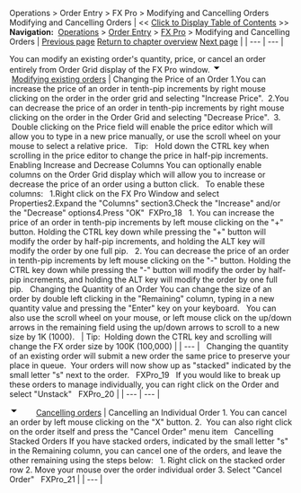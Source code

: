 ﻿
Operations \> Order Entry \> FX Pro \> Modifying and Cancelling Orders
Modifying and Cancelling Orders
| \<\< [Click to Display Table of Contents](modifying_and_cancelling_orders_fx_pro.md) \>\> **Navigation:**     [Operations](operations-1.md) \> [Order Entry](order_entry-1.md) \> [FX Pro](fx_pro-1.md) \> Modifying and Cancelling Orders | [Previous page](submitting_orders_fx_pro-1.md) [Return to chapter overview](fx_pro-1.md) [Next page](managing_positions_fx_pro-1.md) |
| --- | --- |

You can modify an existing order's quantity, price, or cancel an order entirely from Order Grid display of the FX Pro window.
![tog_minus](tog_minus-1.gif)        [Modifying existing orders](javascript:HMToggle('toggle','ModifyingExistingOrders','ModifyingExistingOrders_ICON'))
| Changing the Price of an Order 1\.You can increase the price of an order in tenth\-pip increments by right mouse clicking on the order in the order grid and selecting "Increase Price".  2\.You can decrease the price of an order in tenth\-pip increments by right mouse clicking on the order in the Order Grid and selecting "Decrease Price".  3\.  Double clicking on the Price field will enable the price editor which will allow you to type in a new price manually, or use the scroll wheel on your mouse to select a relative price.   Tip:   Hold down the CTRL key when scrolling in the price editor to change the price in half\-pip increments.   Enabling Increase and Decrease Columns You can optionally enable columns on the Order Grid display which will allow you to increase or decrease the price of an order using a button click.   To enable these columns:   1\.Right click on the FX Pro Window and select Properties2\.Expand the "Columns" section3\.Check the "Increase" and/or the "Decrease" options4\.Press "OK"  FXPro_18   1\. You can increase the price of an order in tenth\-pip increments by left mouse clicking on the "\+" button. Holding the CTRL key down while pressing the "\+" button will modify the order by half\-pip increments, and holding the ALT key will modify the order by one full pip.   2\. You can decrease the price of an order in tenth\-pip increments by left mouse clicking on the "\-" button. Holding the CTRL key down while pressing the "\-" button will modify the order by half\-pip increments, and holding the ALT key will modify the order by one full pip.   Changing the Quantity of an Order  You can change the size of an order by double left clicking in the "Remaining" column, typing in a new quantity value and pressing the "Enter" key on your keyboard.   You can also use the scroll wheel on your mouse, or left mouse click on the up/down arrows in the remaining field using the up/down arrows to scroll to a new size by 1K (1000\).     | Tip:  Holding down the CTRL key and scrolling will change the FX order size by 100K (100,000\) | | --- |      Changing the quantity of an existing order will submit a new order the same price to preserve your place in queue.  Your orders will now show up as "stacked" indicated by the small letter "s" next to the order.   FXPro_19   If you would like to break up these orders to manage individually, you can right click on the Order and select "Unstack"   FXPro_20 |
| --- | --- |

![tog_minus](tog_minus-1.gif)        [Cancelling orders](javascript:HMToggle('toggle','CancellingOrders','CancellingOrders_ICON'))
| Cancelling an Individual Order  1\. You can cancel an order by left mouse clicking on the "X" button. 2\.  You can also right click on the order itself and press the "Cancel Order" menu item   Cancelling Stacked Orders If you have stacked orders, indicated by the small letter "s" in the Remaining column, you can cancel one of the orders, and leave the other remaining using the steps below:   1\. Right click on the stacked order row 2\. Move your mouse over the order individual order 3\. Select "Cancel Order"   FXPro_21 |
| --- |


